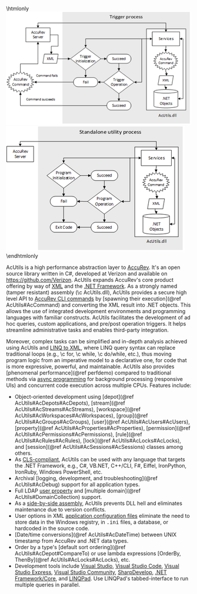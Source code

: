<!-- Copyright (C) 2016 Verizon. All Rights Reserved.

Licensed under the Apache License, Version 2.0 (the "License");
you may not use this file except in compliance with the License.
You may obtain a copy of the License at
    http://www.apache.org/licenses/LICENSE-2.0

Unless required by applicable law or agreed to in writing, software
distributed under the License is distributed on an "AS IS" BASIS,
WITHOUT WARRANTIES OR CONDITIONS OF ANY KIND, either express or implied.
See the License for the specific language governing permissions and
limitations under the License. -->

\htmlonly
<img src="Triggers.png" align=left/>
<img src="Utilities.png" align=right/>
\endhtmlonly 

AcUtils is a high performance abstraction layer to [AccuRev](http://www.borland.com/en-GB/Products/Change-Management/AccuRev). It's an open source library written in C#, developed at Verizon and available 
on https://github.com/Verizon. AcUtils expands AccuRev's core product offering by way of [XML](https://en.wikipedia.org/wiki/XML) and the [.NET Framework](http://www.microsoft.com/net). As a strongly named 
(tamper resistant) assembly (\c AcUtils.dll), AcUtils provides a secure high level API to 
[AccuRev CLI commands](https://supportline.microfocus.com/Documentation/books/AccuRev/AccuRev/6.2/webhelp/wwhelp/wwhimpl/js/html/wwhelp.htm#href=AccuRev_User_CLI/the_accurev_program.html) 
by [spawning their execution](@ref AcUtils#AcCommand) and converting the XML result into .NET objects. This allows the use of integrated development environments and programming languages with familiar constructs. 
AcUtils facilitates the development of ad hoc queries, custom applications, and pre/post operation triggers. It helps streamline administrative tasks and enables third-party integration.

Moreover, complex tasks can be simplified and in-depth analysis achieved using AcUtils and [LINQ to XML](https://msdn.microsoft.com/en-us/library/bb387098.aspx), where LINQ query syntax can replace traditional 
loops (e.g., \c for, \c while, \c do/while, etc.), thus moving program logic from an imperative model to a declarative one, for code that is more expressive, powerful, and maintainable. AcUtils also provides 
[phenomenal performance](@ref perfdemo) compared to traditional methods via [async programming](https://msdn.microsoft.com/en-us/library/hh191443.aspx) for background processing (responsive UIs) and concurrent code execution 
across multiple CPUs. Features include:

  - Object-oriented development using [depot](@ref AcUtils#AcDepots#AcDepots), [stream](@ref AcUtils#AcStreams#AcStreams), [workspace](@ref AcUtils#AcWorkspaces#AcWorkspaces), [group](@ref AcUtils#AcGroups#AcGroups), [user](@ref AcUtils#AcUsers#AcUsers), [property](@ref AcUtils#AcProperties#AcProperties), 
	[permission](@ref AcUtils#AcPermissions#AcPermissions), [rule](@ref AcUtils#AcRules#AcRules), [lock](@ref AcUtils#AcLocks#AcLocks), and [session](@ref AcUtils#AcSessions#AcSessions) classes among others.
  - As <a href="https://msdn.microsoft.com/en-us/library/12a7a7h3(v=vs.110).aspx">CLS-compliant</a>, AcUtils can be used with any language that targets the .NET Framework, e.g., C#, VB.NET, C++/CLI, F#, Eiffel, IronPython, IronRuby, Windows PowerShell, etc.
  - Archival [logging, development, and troubleshooting](@ref AcUtils#AcDebug) support for all application types.
  - Full LDAP <a href="class_ac_utils_1_1_ac_user.html#properties">user property</a> and [multiple domain](@ref AcUtils#DomainCollection) support.
  - As a <a href="https://msdn.microsoft.com/en-us/library/windows/desktop/ff951640(v=vs.85).aspx">side-by-side assembly</a>, AcUtils prevents DLL hell and eliminates maintenance due to version conflicts.
  - User options in XML <a href="https://msdn.microsoft.com/en-us/library/1xtk877y(v=vs.110).aspx">application configuration files</a> eliminate the need to store data in the Windows registry, in <tt>.ini</tt> files, a database, or hardcoded in the source code.
  - [Date/time conversions](@ref AcUtils#AcDateTime) between UNIX timestamp from AccuRev and .NET data types.
  - Order by a type's [default sort ordering](@ref AcUtils#AcDepot#CompareTo) or use lambda expressions [OrderBy, ThenBy](@ref AcUtils#AcLocks#AcLocks), etc.
  - Development tools include [Visual Studio](https://www.visualstudio.com/products/vs-2015-product-editions), [Visual Studio Code](https://code.visualstudio.com/), [Visual Studio Express](https://www.visualstudio.com/products/visual-studio-express-vs), 
    [Visual Studio Community](https://www.visualstudio.com/vs/community/), [SharpDevelop](http://www.icsharpcode.net/OpenSource/SD/), [.NET Framework/Core](https://www.microsoft.com/net/default.aspx), and [LINQPad](http://www.linqpad.net/). Use LINQPad's tabbed-interface to run multiple queries in parallel.
